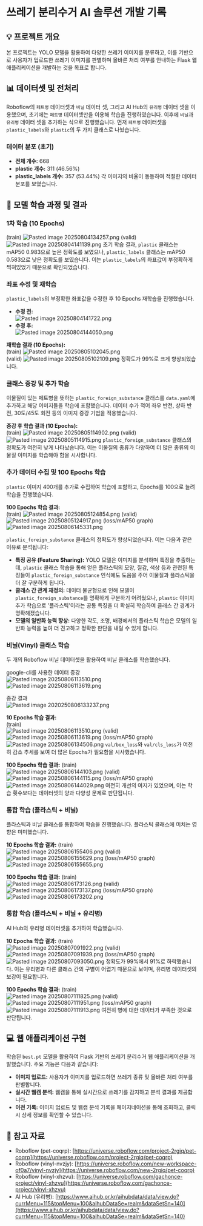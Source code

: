# 쓰레기 분리수거 AI 솔루션 개발 기록

## 💡 프로젝트 개요

본 프로젝트는 YOLO 모델을 활용하여 다양한 쓰레기 이미지를 분류하고, 이를 기반으로 사용자가 업로드한 쓰레기 이미지를 판별하며 올바른 처리 여부를 안내하는 Flask 웹 애플리케이션을 개발하는 것을 목표로 합니다.

## 📊 데이터셋 및 전처리

Roboflow의 `페트병` 데이터셋과 `비닐` 데이터 셋, 그리고 AI Hub의 `유리병` 데이터 셋을 이용했으며, 초기에는 `페트병` 데이터셋만을 이용해 학습을 진행하였습니다. 이후에 `비닐`과 `유리병` 데이터 셋을 추가하는 식으로 진행했습니다. 먼저 `페트병` 데이터셋을 `plastic_labels`와 `plastic`의 두 가지 클래스로 나눴습니다.

### 데이터 분포 (초기)
- **전체 개수:** 668
- **plastic 개수:** 311 (46.56%)
- **plastic_labels 개수:** 357 (53.44%)
각 이미지의 비율이 동등하여 적절한 데이터 분포를 보였습니다.

## 🚀 모델 학습 과정 및 결과

### 1차 학습 (10 Epochs)  
(train)
![Pasted image 20250804134257.png](images/Pasted%20image%2020250804134257.png)
(valid)
![Pasted image 20250804141139.png](images/Pasted%20image%2020250804141139.png)
초기 학습 결과, `plastic` 클래스는 mAP50 0.983으로 높은 정확도를 보였으나, `plastic_labels` 클래스는 mAP50 0.583으로 낮은 정확도를 보였습니다. 이는 `plastic_labels`의 좌표값이 부정확하게 찍혀있었기 때문으로 확인되었습니다.

### 좌표 수정 및 재학습
`plastic_labels`의 부정확한 좌표값을 수정한 후 10 Epochs 재학습을 진행했습니다.
- **수정 전:**  
![Pasted image 20250804141722.png](images/Pasted%20image%2020250804141722.png)
- **수정 후:**  
![Pasted image 20250804144050.png](images/Pasted%20image%2020250804144050.png)

**재학습 결과 (10 Epochs):**  
(train)
![Pasted image 20250805102045.png](images/Pasted%20image%2020250805102045.png)  
(valid)
![Pasted image 20250805102109.png](images/Pasted%20image%2020250805102109.png)
정확도가 99%로 크게 향상되었습니다.

### 클래스 증강 및 추가 학습
이물질이 있는 페트병을 뜻하는 `plastic_foreign_substance` 클래스를 `data.yaml`에 추가하고 해당 이미지들을 학습에 포함했습니다. 데이터 수가 적어 좌우 반전, 상하 반전, 30도/45도 회전 등의 이미지 증강 기법을 적용했습니다.

**증강 후 학습 결과 (10 Epochs):**  
(train)
![Pasted image 20250805114902.png](images/Pasted%20image%2020250805114902.png) 
(valid)
![Pasted image 20250805114915.png](images/Pasted%20image%2020250805114915.png) 
`plastic_foreign_substance` 클래스의 정확도가 여전히 낮게 나타났습니다. 이는 이물질의 종류가 다양하여 더 많은 종류의 이물질 이미지를 학습해야 함을 시사합니다.

### 추가 데이터 수집 및 100 Epochs 학습
`plastic` 이미지 400개를 추가로 수집하여 학습에 포함하고, Epochs를 100으로 늘려 학습을 진행했습니다.

**100 Epochs 학습 결과:**  
(train)
![Pasted image 20250805124854.png](images/Pasted%20image%2020250805124854.png) 
(valid)
![Pasted image 20250805124917.png](images/Pasted%20image%2020250805124917.png) 
(loss/mAP50 graph)
![Pasted image 20250806145331.png](images/Pasted%20image%2020250806145331.png) 

`plastic_foreign_substance` 클래스의 정확도가 향상되었습니다. 이는 다음과 같은 이유로 분석됩니다:

-   **특징 공유 (Feature Sharing):** YOLO 모델은 이미지를 분석하며 특징을 추출하는데, `plastic` 클래스 학습을 통해 얻은 플라스틱의 모양, 질감, 색상 등과 관련된 특징들이 `plastic_foreign_substance` 인식에도 도움을 주어 이물질과 플라스틱을 더 잘 구분하게 됩니다.
-   **클래스 간 관계 재정의:** 데이터 불균형으로 인해 모델이 `plastic_foreign_substance`를 명확하게 구분하기 어려웠으나, `plastic` 이미지 추가 학습으로 '플라스틱'이라는 공통 특징을 더 확실히 학습하여 클래스 간 경계가 명확해졌습니다.
-   **모델의 일반화 능력 향상:** 다양한 각도, 조명, 배경에서의 플라스틱 학습은 모델의 일반화 능력을 높여 더 견고하고 정확한 판단을 내릴 수 있게 합니다.

### 비닐(Vinyl) 클래스 학습
두 개의 Roboflow 비닐 데이터셋을 활용하여 비닐 클래스를 학습했습니다.

google-cli를 사용한 데이터 증강  
![Pasted image 20250806113510.png](images/Pasted%20image%2020250806113510.png) 
![Pasted image 20250806113619.png](images/Pasted%20image%2020250806113619.png) 

증강 결과  
![Pasted image 2020250806133237.png](images/Pasted%20image%2020250806133237.png) 
  
**10 Epochs 학습 결과:**  
(train)  
![Pasted image 20250806113510.png](images/Pasted%20image%2020250806113510.png) 
(valid)  
![Pasted image 20250806113619.png](images/Pasted%20image%2020250806113619.png) 
(loss/mAP50 graph)  
![Pasted image 20250806134506.png](images/Pasted%20image%2020250806134506.png) 
`val/box_loss`와 `val/cls_loss`가 여전히 감소 추세를 보여 더 많은 Epochs가 필요함을 시사했습니다.

**100 Epochs 학습 결과:**
(train)  
![Pasted image 20250806144103.png](images/Pasted%20image%2020250806144103.png) 
(valid)  
![Pasted image 20250806144115.png](images/Pasted%20image%2020250806144115.png) 
(loss/mAP50 graph)  
![Pasted image 20250806144029.png](images/Pasted%20image%2020250806144029.png) 
여전히 개선의 여지가 있었으며, 이는 학습 횟수보다는 데이터셋의 양과 다양성 문제로 판단됩니다.

### 통합 학습 (플라스틱 + 비닐)
플라스틱과 비닐 클래스를 통합하여 학습을 진행했습니다. 플라스틱 클래스에 미치는 영향은 미미했습니다.

**10 Epochs 학습 결과:**
(train)  
![Pasted image 20250806155406.png](images/Pasted%20image%2020250806155406.png) 
(valid)  
![Pasted image 20250806155629.png](images/Pasted%20image%2020250806155629.png) 
(loss/mAP50 graph)  
![Pasted image 20250806155655.png](images/Pasted%20image%2020250806155655.png) 

**100 Epochs 학습 결과:**
(train)  
![Pasted image 20250806173126.png](images/Pasted%20image%2020250806173126.png) 
(valid)  
![Pasted image 20250806173137.png](images/Pasted%20image%2020250806173137.png) 
(loss/mAP50 graph)  
![Pasted image 20250806173202.png](images/Pasted%20image%2020250806173202.png) 

### 통합 학습 (플라스틱 + 비닐 + 유리병)
AI Hub의 유리병 데이터셋을 추가하여 학습했습니다.

**10 Epochs 학습 결과:**
(train)  
![Pasted image 20250807091922.png](images/Pasted%20image%2020250807091922.png) 
(valid)  
![Pasted image 20250807091939.png](images/Pasted%20image%2020250807091939.png) 
(loss/mAP50 graph)  
![Pasted image 20250807093050.png](images/Pasted%20image%2020250807093050.png) 
정확도가 99%에서 91%로 하락했습니다. 이는 유리병과 다른 클래스 간의 구별이 어렵기 때문으로 보이며, 유리병 데이터셋의 보강이 필요합니다.

**100 Epochs 학습 결과:**
(train)  
![Pasted image 20250807111825.png](images/Pasted%20image%2020250807111825.png) 
(valid)  
![Pasted image 20250807111951.png](images/Pasted%20image%2020250807111951.png) 
(loss/mAP50 graph)  
![Pasted image 20250807111913.png](images/Pasted%20image%2020250807111913.png) 
여전히 병에 대한 데이터가 부족한 것으로 판단됩니다.

## 💻 웹 애플리케이션 구현

학습된 `best.pt` 모델을 활용하여 Flask 기반의 쓰레기 분리수거 웹 애플리케이션을 개발했습니다. 주요 기능은 다음과 같습니다:
-   **이미지 업로드:** 사용자가 이미지를 업로드하면 쓰레기 종류 및 올바른 처리 여부를 판별합니다.
-   **실시간 웹캠 분석:** 웹캠을 통해 실시간으로 쓰레기를 감지하고 분석 결과를 제공합니다.
-   **이전 기록:** 이미지 업로드 및 웹캠 분석 기록을 페이지네이션을 통해 조회하고, 클릭 시 상세 정보를 확인할 수 있습니다.

## 🔗 참고 자료

-   Roboflow (pet-coqrp): [https://universe.roboflow.com/project-2rgiq/pet-coqrp](https://universe.roboflow.com/project-2rgiq/pet-coqrp)
-   Roboflow (vinyl-nvzjy): [https://universe.roboflow.com/new-workspace-of0a7/vinyl-nvzjy](https://universe.roboflow.com/new-2rgiq/pet-coqrp)
-   Roboflow (vinyl-xhzvu): [https://universe.roboflow.com/gachonce-project/vinyl-xhzvu](https://universe.roboflow.com/gachonce-project/vinyl-xhzvu)
-   AI Hub (유리병): [https://www.aihub.or.kr/aihubdata/data/view.do?currMenu=115&topMenu=100&aihubDataSe=realm&dataSetSn=140](https://www.aihub.or.kr/aihubdata/data/view.do?currMenu=115&topMenu=100&aihubDataSe=realm&dataSetSn=140)

